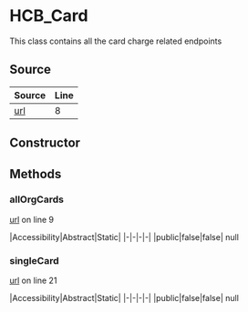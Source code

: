 # HCB_Card

This class contains all the card charge related endpoints
## Source
|Source|Line|
|-|-|
|[url](https://github.com/devramsean0/hcb.js/blob/4f7f06a/src/api_endpoints/card.ts#L8)|8|
## Constructor
## Methods
### allOrgCards
[url](https://github.com/devramsean0/hcb.js/blob/4f7f06a/src/api_endpoints/card.ts#L9) on line 9  

|Accessibility|Abstract|Static|
|-|-|-|-|
|public|false|false|
null

### singleCard
[url](https://github.com/devramsean0/hcb.js/blob/4f7f06a/src/api_endpoints/card.ts#L21) on line 21  

|Accessibility|Abstract|Static|
|-|-|-|-|
|public|false|false|
null
